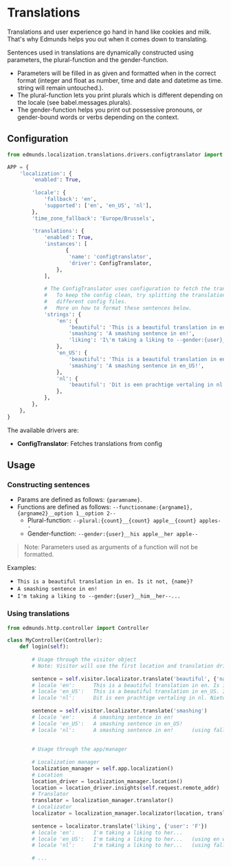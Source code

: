 
# Translations

Translations and user experience go hand in hand like cookies and milk.
That's why Edmunds helps you out when it comes down to translating.

Sentences used in translations are dynamically constructed using parameters,
the plural-function and the gender-function.

* Parameters will be filled in as given and formatted when in the correct format (integer and float as number,
time and date and datetime as time. string will remain untouched.).
* The plural-function lets you print plurals which is different depending on
the locale (see babel.messages.plurals).
* The gender-function helps you print out possessive pronouns, or gender-bound
words or verbs depending on the context.


## Configuration

```python
from edmunds.localization.translations.drivers.configtranslator import ConfigTranslator

APP = {
    'localization': {
        'enabled': True,
        
        'locale': {
            'fallback': 'en',
            'supported': ['en', 'en_US', 'nl'],
        },
        'time_zone_fallback': 'Europe/Brussels',
        
        'translations': {
            'enabled': True,
            'instances': [
                   {
                    'name': 'configtranslator',
                    'driver': ConfigTranslator,
                },
            ],
            
            # The ConfigTranslator uses configuration to fetch the translations.
            #   To keep the config clean, try splitting the translations up in
            #   different config files.
            #   More on how to format these sentences below.
            'strings': {
                'en': {
                    'beautiful': 'This is a beautiful translation in en. Is it not, {name}?',
                    'smashing': 'A smashing sentence in en!',
                    'liking': 'I\'m taking a liking to --gender:{user}__him__her--...',
                },
                'en_US': {
                    'beautiful': 'This is a beautiful translation in en_US. Is it not, {name}?',
                    'smashing': 'A smashing sentence in en_US!',
                },
                'nl': {
                    'beautiful': 'Dit is een prachtige vertaling in nl. Nietwaar, {name}?',
                },
            },
        },
    },
}
```

The available drivers are:

- **ConfigTranslator**: Fetches translations from config


## Usage

### Constructing sentences

* Params are defined as follows: `{paramname}`.
* Functions are defined as follows: `--functionname:{argname1},{argname2}__option 1__option 2--`
  - Plural-function: `--plural:{count}__{count} apple__{count} apples--`
  - Gender-function: `--gender:{user}__his apple__her apple--`

> Note: Parameters used as arguments of a function will not be formatted.

Examples:

* `This is a beautiful translation in en. Is it not, {name}?`
* `A smashing sentence in en!`
* `I'm taking a liking to --gender:{user}__him__her--...`


### Using translations

```python
from edmunds.http.controller import Controller

class MyController(Controller):
    def login(self):
        
        # Usage through the visitor object
        # Note: Visitor will use the first location and translation driver!
        
        sentence = self.visitor.localizator.translate('beautiful', {'name': 'Steve'})
        # locale 'en':      This is a beautiful translation in en. Is it not, Steve?
        # locale 'en_US':   This is a beautiful translation in en_US. Is it not, Steve?
        # locale 'nl':      Dit is een prachtige vertaling in nl. Nietwaar, Steve?
        
        sentence = self.visitor.localizator.translate('smashing')
        # locale 'en':      A smashing sentence in en!
        # locale 'en_US':   A smashing sentence in en_US!
        # locale 'nl':      A smashing sentence in en!      (using fallback en)
        
        
        # Usage through the app/manager
        
        # Localization manager
        localization_manager = self.app.localization()
        # Location
        location_driver = localization_manager.location()
        location = location_driver.insights(self.request.remote_addr)
        # Translator
        translator = localization_manager.translator()
        # Localizator
        localizator = localization_manager.localizator(location, translator)
        
        sentence = localizator.translate('liking', {'user': 'F'})
        # locale 'en':      I'm taking a liking to her...
        # locale 'en_US':   I'm taking a liking to her...   (using en without region US)
        # locale 'nl':      I'm taking a liking to her...   (using fallback en)
        
        # ...
```
